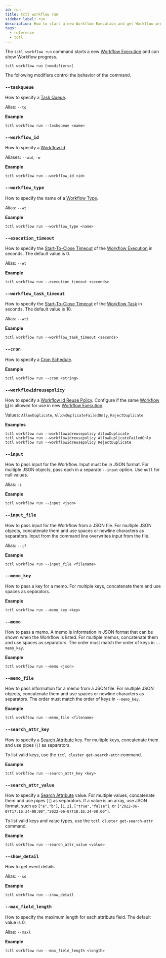 ```yaml
---
id: run
title: tctl workflow run
sidebar_label: run
description: How to start a new Workflow Execution and get Workflow progress using tctl.
tags:
  - reference
  - tctl
---
```


The `tctl workflow run` command starts a new [Workflow Execution](/docs/content/what-is-a-workflow-execution) and can show Workflow progress.

`tctl workflow run [<modifiers>]`

The following modifiers control the behavior of the command.

### `--taskqueue`

How to specify a [Task Queue](/docs/content/what-is-a-task-queue).

Alias: `--tq`

**Example**

```
tctl workflow run --taskqueue <name>
```

### `--workflow_id`

How to specify a [Workflow Id](/docs/content/what-is-a-workflow-id).

Aliases: `--wid`, `-w`

**Example**

```
tctl workflow run --workflow_id <id>
```

### `--workflow_type`

How to specify the name of a [Workflow Type](/docs/content/what-is-a-workflow-type).

Alias: `--wt`

**Example**

```
tctl workflow run --workflow_type <name>
```

### `--execution_timeout`

How to specify the [Start-To-Close Timeout](/docs/content/what-is-a-start-to-close-timeout) of the [Workflow Execution](/docs/content/what-is-a-workflow-execution) in seconds.
The default value is 0.

Alias: `--et`

**Example**

```
tctl workflow run --execution_timeout <seconds>
```

### `--workflow_task_timeout`

How to specify the [Start-To-Close Timeout](/docs/content/what-is-a-start-to-close-timeout) of the [Workflow Task](/docs/content/what-is-a-workflow-task) in seconds.
The default value is 10.

Alias: `--wtt`

**Example**

```
tctl workflow run --workflow_task_timeout <seconds>
```

### `--cron`

How to specify a [Cron Schedule](/docs/content/what-is-a-temporal-cron-job/#cron-schedules).

**Example**

```
tctl workflow run --cron <string>
```

### `--workflowidreusepolicy`

How to specify a [Workflow Id Reuse Policy](/docs/content/what-is-a-workflow-id-reuse-policy).
Configure if the same [Workflow Id](/docs/content/what-is-a-workflow-id) is allowed for use in new [Workflow Execution](/docs/content/what-is-a-workflow-execution).

Values: `AllowDuplicate`, `AllowDuplicateFailedOnly`, `RejectDuplicate`

**Examples**

```
tctl workflow run --workflowidreusepolicy AllowDuplicate
tctl workflow run --workflowidreusepolicy AllowDuplicateFailedOnly
tctl workflow run --workflowidreusepolicy RejectDuplicate
```

### `--input`

How to pass input for the Workflow.
Input must be in JSON format.
For multiple JSON objects, pass each in a separate `--input` option. Use `null` for null values.

Alias: `-i`

**Example**

```
tctl workflow run --input <json>
```

### `--input_file`

How to pass input for the Workflow from a JSON file.
For multiple JSON objects, concatenate them and use spaces or newline characters as separators.
Input from the command line overwrites input from the file.

Alias: `--if`

**Example**

```
tctl workflow run --input_file <filename>
```

### `--memo_key`

How to pass a key for a memo.
For multiple keys, concatenate them and use spaces as separators.

**Example**

```
tctl workflow run --memo_key <key>
```

### `--memo`

How to pass a memo.
A memo is information in JSON format that can be shown when the Workflow is listed.
For multiple memos, concatenate them and use spaces as separators.
The order must match the order of keys in `--memo_key`.

**Example**

```
tctl workflow run --memo <json>
```

### `--memo_file`

How to pass information for a memo from a JSON file.
For multiple JSON objects, concatenate them and use spaces or newline characters as separators.
The order must match the order of keys in `--memo_key`.

**Example**

```
tctl workflow run --memo_file <filename>
```

### `--search_attr_key`

How to specify a [Search Attribute](/docs/content/what-is-a-search-attribute) key.
For multiple keys, concatenate them and use pipes (`|`) as separators.

To list valid keys, use the `tctl cluster get-search-attr` command.

**Example**

```
tctl workflow run --search_attr_key <key>
```

### `--search_attr_value`

How to specify a [Search Attribute](/docs/content/what-is-a-search-attribute) value.
For multiple values, concatenate them and use pipes (`|`) as separators.
If a value is an array, use JSON format, such as `["a","b"]`, `[1,2]`, `["true","false"]`, or `["2022-06-07T17:16:34-08:00","2022-06-07T18:16:34-08:00"]`.

To list valid keys and value types, use the `tctl cluster get-search-attr` command.

**Example**

```
tctl workflow run --search_attr_value <value>
```

### `--show_detail`

How to get event details.

Alias: `--sd`

**Example**

```
tctl workflow run --show_detail
```

### `--max_field_length`

How to specify the maximum length for each attribute field.
The default value is 0.

Alias: `--maxl`

**Example**

```
tctl workflow run --max_field_length <length>
```
